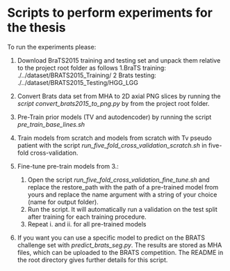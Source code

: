 # Scripts to perform experiments for the thesis

To run the experiments please:

 1. Download BraTS2015 training and testing set and unpack them relative to the project root folder as follows 
    1.BraTS training: ./../dataset/BRATS2015_Training/
    2 Brats testing: ./../dataset/BRATS2015_Testing/HGG_LGG
    
 2. Convert Brats data set from MHA to 2D axial PNG slices by running the *script convert_brats2015_to_png.py* by from the project root folder.
 
 3. Pre-Train prior models (TV and autodencoder) by running the script *pre_train_base_lines.sh*
 
 4. Train models from scratch and models from scratch with Tv pseudo patient with the script *run_five_fold_cross_validation_scratch.sh* in five-fold cross-validation.
 
 5. Fine-tune pre-train models from 3.:
    1. Open the script *run_five_fold_cross_validation_fine_tune.sh* and replace the restore_path with the path of 
    a pre-trained model from yours and replace the name argument with a string of your choice (name for output folder).
    2. Run the script. It will automatically run a validation on the test split after training for each training procedure.
    3. Repeat i. and ii. for all pre-trained models
    
 6. If you want you can use a specific model to predict on the BRATS challenge set with *predict_brats_seg.py*. 
 The results are stored as MHA files, which can be uploaded to the BRATS competition. 
 The README in the root directory gives further details for this script.
 
 